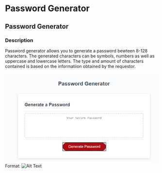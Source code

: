 # Password Generator

## Password Generator

### Description
Password generator allows you to generate a password bewteen 8-128 characters. The generated characters can be symbols, numbers as well as uppercase and lowercase letters. The type and amount of characters contained is based on the informatiion obtained by the requestor. 

![GitHub Logo](images/pwgen.png)
Format: ![Alt Text](url)
